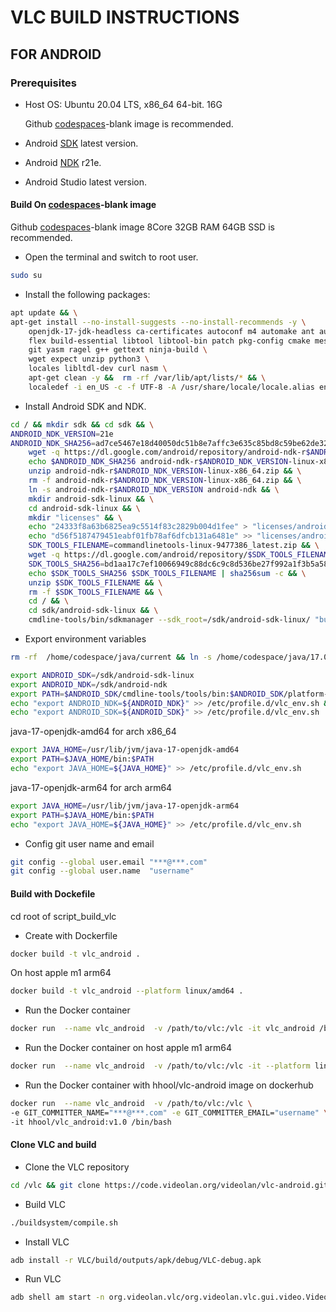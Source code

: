 # VLC BUILD INSTRUCTIONS

## FOR ANDROID

### Prerequisites

- Host OS: Ubuntu 20.04 LTS, x86_64 64-bit. 16G

  Github [codespaces](https://github.com/codespaces)-blank image is recommended.
- Android [SDK](https://developer.android.com/studio) latest version.
- Android [NDK](https://developer.android.com/ndk/downloads) r21e.
- Android Studio latest version.

#### Build On [codespaces](https://github.com/codespaces)-blank image

Github [codespaces](https://github.com/codespaces)-blank image 8Core 32GB RAM 64GB SSD is recommended.

- Open the terminal and switch to root user.

```bash
sudo su
```

- Install the following packages:

```bash
apt update && \
apt-get install --no-install-suggests --no-install-recommends -y \
    openjdk-17-jdk-headless ca-certificates autoconf m4 automake ant autopoint bison \
    flex build-essential libtool libtool-bin patch pkg-config cmake meson \
    git yasm ragel g++ gettext ninja-build \
    wget expect unzip python3 \
    locales libltdl-dev curl nasm \
    apt-get clean -y &&  rm -rf /var/lib/apt/lists/* && \
    localedef -i en_US -c -f UTF-8 -A /usr/share/locale/locale.alias en_US.UTF-8
```

- Install Android SDK and NDK.

```bash
cd / && mkdir sdk && cd sdk && \
ANDROID_NDK_VERSION=21e
ANDROID_NDK_SHA256=ad7ce5467e18d40050dc51b8e7affc3e635c85bd8c59be62de32352328ed467e && \
    wget -q https://dl.google.com/android/repository/android-ndk-r$ANDROID_NDK_VERSION-linux-x86_64.zip && \
    echo $ANDROID_NDK_SHA256 android-ndk-r$ANDROID_NDK_VERSION-linux-x86_64.zip | sha256sum -c && \
    unzip android-ndk-r$ANDROID_NDK_VERSION-linux-x86_64.zip && \
    rm -f android-ndk-r$ANDROID_NDK_VERSION-linux-x86_64.zip && \
    ln -s android-ndk-r$ANDROID_NDK_VERSION android-ndk && \
    mkdir android-sdk-linux && \
    cd android-sdk-linux && \
    mkdir "licenses" && \
    echo "24333f8a63b6825ea9c5514f83c2829b004d1fee" > "licenses/android-sdk-license" && \
    echo "d56f5187479451eabf01fb78af6dfcb131a6481e" >> "licenses/android-sdk-license" && \
    SDK_TOOLS_FILENAME=commandlinetools-linux-9477386_latest.zip && \
    wget -q https://dl.google.com/android/repository/$SDK_TOOLS_FILENAME && \
    SDK_TOOLS_SHA256=bd1aa17c7ef10066949c88dc6c9c8d536be27f992a1f3b5a584f9bd2ba5646a0 && \
    echo $SDK_TOOLS_SHA256 $SDK_TOOLS_FILENAME | sha256sum -c && \
    unzip $SDK_TOOLS_FILENAME && \
    rm -f $SDK_TOOLS_FILENAME && \
    cd / && \
    cd sdk/android-sdk-linux && \
    cmdline-tools/bin/sdkmanager --sdk_root=/sdk/android-sdk-linux/ "build-tools;26.0.1" "platform-tools" "platforms;android-26"
```

- Export environment variables

```bash
rm -rf  /home/codespace/java/current && ln -s /home/codespace/java/17.0.13-ms/ /home/codespace/java/current
```

```bash
export ANDROID_SDK=/sdk/android-sdk-linux
export ANDROID_NDK=/sdk/android-ndk
export PATH=$ANDROID_SDK/cmdline-tools/tools/bin:$ANDROID_SDK/platform-tools:$PATH
echo "export ANDROID_NDK=${ANDROID_NDK}" >> /etc/profile.d/vlc_env.sh && \
echo "export ANDROID_SDK=${ANDROID_SDK}" >> /etc/profile.d/vlc_env.sh
```

java-17-openjdk-amd64 for arch x86_64

```bash
export JAVA_HOME=/usr/lib/jvm/java-17-openjdk-amd64
export PATH=$JAVA_HOME/bin:$PATH
echo "export JAVA_HOME=${JAVA_HOME}" >> /etc/profile.d/vlc_env.sh
```

java-17-openjdk-arm64 for arch arm64

```bash
export JAVA_HOME=/usr/lib/jvm/java-17-openjdk-arm64
export PATH=$JAVA_HOME/bin:$PATH
echo "export JAVA_HOME=${JAVA_HOME}" >> /etc/profile.d/vlc_env.sh
```

- Config git user name and email

```bash
git config --global user.email "***@***.com"
git config --global user.name  "username"
```

#### Build with Dockefile

cd root of script_build_vlc

- Create with Dockerfile

```bash
docker build -t vlc_android .
```

On host apple m1 arm64

```bash
docker build -t vlc_android --platform linux/amd64 .
```

- Run the Docker container

```bash
docker run  --name vlc_android  -v /path/to/vlc:/vlc -it vlc_android /bin/bash
```

- Run the Docker container on host apple m1 arm64

```bash
docker run  --name vlc_android  -v /path/to/vlc:/vlc -it --platform linux/amd64 vlc_android /bin/bash
```

- Run the Docker container with hhool/vlc-android image on dockerhub

```bash
docker run  --name vlc_android  -v /path/to/vlc:/vlc \
-e GIT_COMMITTER_NAME="***@***.com" -e GIT_COMMITTER_EMAIL="username" \
-it hhool/vlc_android:v1.0 /bin/bash
```

#### Clone VLC and build

- Clone the VLC repository

```bash
cd /vlc && git clone https://code.videolan.org/videolan/vlc-android.git && cd vlc-android
```

- Build VLC

```bash
./buildsystem/compile.sh
```

- Install VLC

```bash
adb install -r VLC/build/outputs/apk/debug/VLC-debug.apk
```

- Run VLC

```bash
adb shell am start -n org.videolan.vlc/org.videolan.vlc.gui.video.VideoPlayerActivity
```
